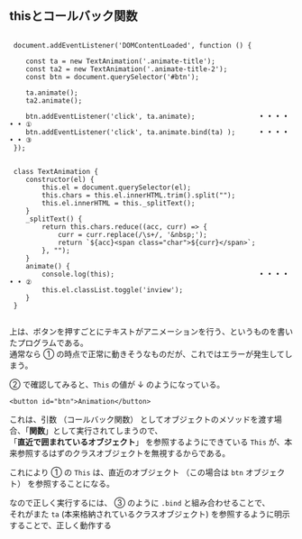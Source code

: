 

## thisとコールバック関数

```4D
 
 document.addEventListener('DOMContentLoaded', function () {

    const ta = new TextAnimation('.animate-title');
    const ta2 = new TextAnimation('.animate-title-2');
    const btn = document.querySelector('#btn');

    ta.animate();
    ta2.animate();
    
    btn.addEventListener('click', ta.animate);                • • • • • • ①
    btn.addEventListener('click', ta.animate.bind(ta) );      • • • • • • ③
 });


 class TextAnimation {
    constructor(el) {
        this.el = document.querySelector(el);
        this.chars = this.el.innerHTML.trim().split("");
        this.el.innerHTML = this._splitText();
    }
    _splitText() {
        return this.chars.reduce((acc, curr) => {
            curr = curr.replace(/\s+/, '&nbsp;');
            return `${acc}<span class="char">${curr}</span>`;
        }, "");
    }
    animate() {
        console.log(this);                                    • • • • • • ②
        this.el.classList.toggle('inview');
    }
 }
 
```

上は、ボタンを押すごとにテキストがアニメーションを行う、というものを書いたプログラムである。  
通常なら ① の時点で正常に動きそうなものだが、これではエラーが発生してしまう。  

② で確認してみると、`This` の値が ↓ のようになっている。  
```
<button id="btn">Animation</button>
```

これは、引数 （コールバック関数） としてオブジェクトのメソッドを渡す場合、「**関数**」として実行されてしまうので、  
「**直近で囲まれているオブジェクト**」 を参照するようにできている `This` が、本来参照するはずのクラスオブジェクトを無視するからである。  

これにより ① の `This` は、直近のオブジェクト （この場合は `btn` オブジェクト） を参照することになる。  

なので正しく実行するには、 ③ のように `.bind` と組み合わせることで、  
それがまた `ta` (本来格納されているクラスオブジェクト) を参照するように明示することで、正しく動作する  



